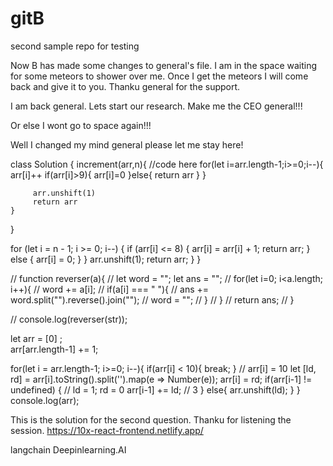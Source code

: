 # gitB
second sample repo for testing

Now B has made some changes to general's file.
I am in the space waiting for some meteors to shower over me.
Once I get the meteors I will come back and 
give it to you. Thanku general for the support.


I am back general. Lets start our research.
Make me the CEO general!!!

Or else I wont go to space again!!!

Well I changed my mind general please let me stay here!

class Solution {
    increment(arr,n){
        //code here
        for(let i=arr.length-1;i>=0;i--){
            arr[i]++
            if(arr[i]>9){
                arr[i]=0
            }else{
                return arr
            }
        }
        
         arr.unshift(1)
         return arr
    }
}

for (let i = n - 1; i >= 0; i--) {
            if (arr[i] <= 8) {
                arr[i] = arr[i] + 1;
                return arr;
            } else {
                arr[i] = 0;
            }
        }
        arr.unshift(1);
        return arr;
    }
}

// function reverser(a){
//     let word = "";  let ans = "";
//     for(let i=0; i<a.length; i++){
//         word += a[i];
//         if(a[i] === " "){
//             ans += word.split("").reverse().join("");
//             word = "";
//         }
//     }
//     return ans;
// }

// console.log(reverser(str));


let arr = [0] ;  
arr[arr.length-1] += 1;

for(let i = arr.length-1; i>=0; i--){
    if(arr[i] < 10){
        break;
    }  // arr[i] = 10
    let [ld, rd] = arr[i].toString().split('').map(e => Number(e));
    arr[i] = rd;
    if(arr[i-1] != undefined) {    // ld = 1;  rd = 0
      arr[i-1] += ld;  // 3
    }
    else{
        arr.unshift(ld);
    }
}
console.log(arr);


This is the solution for the second question.
Thanku for listening the session.
https://10x-react-frontend.netlify.app/

langchain
Deepinlearning.AI